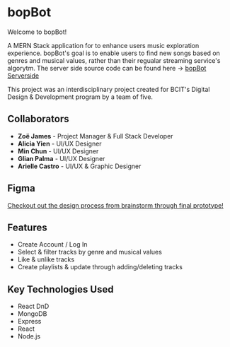 # bopBot
Welcome to bopBot! 

A MERN Stack application for to enhance users music exploration experience. bopBot's goal is to enable users to find new songs based on genres and musical values, rather than their regualar streaming service's algorytm. The server side source code can be found here -> [bopBot Serverside](https://github.com/zoelake/bopBotServer)

This project was an interdisciplinary project created for BCIT's Digital Design & Development program by a team of five.

## Collaborators
- **Zoë James** - Project Manager & Full Stack Developer
- **Alicia Yien** - UI/UX Designer
- **Min Chun** - UI/UX Designer
- **Glian Palma** - UI/UX Designer
- **Arielle Castro** - UI/UX & Graphic Designer

## Figma
[Checkout out the design process from brainstorm through final prototype!](https://www.figma.com/file/9hwNtFIx3FmFJ7HmIq15kM/BopBot?node-id=62%3A270)

## Features 
- Create Account / Log In
- Select & filter tracks by genre and musical values 
- Like & unlike tracks
- Create playlists & update through adding/deleting tracks

## Key Technologies Used
- React DnD
- MongoDB
- Express
- React
- Node.js
